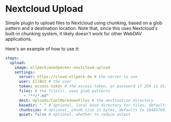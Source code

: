 # Nextcloud Upload
Simple plugin to upload files to Nextcloud using chunking, based on a glob pattern and a destination location. Note that, since this uses Nextcloud's built-in chunking system, it likely doesn't work for other WebDAV applications.

Here's an example of how to use it:
```yml
steps:
  upload:
    image: ellpeck/woodpecker-nextcloud-upload
    settings:
      server: https://cloud.ellpeck.de # the server to use
      user: EllBot # the user
      token: access-token # the access token, or password if 2FA is disabled
      files: # the file(s), uses glob patterns
        - "**/*.md"
      dest: Uploads/CoolMarkdownFiles # the destination directory
      basedir: "." # optional, local base directory for files, defaults to .
      chunksize: # optional, chunk size in bytes, defaults to 10485760, or 10 MiB
      quiet: false # optional, whether to reduce output
```
